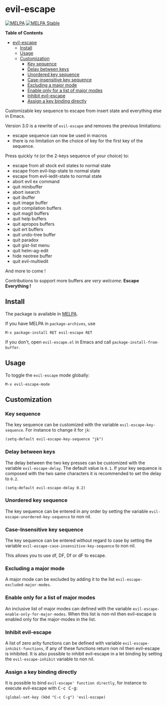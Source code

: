 # evil-escape
[![MELPA](http://melpa.org/packages/evil-escape-badge.svg)](http://melpa.org/#/evil-escape)
[![MELPA Stable](http://stable.melpa.org/packages/evil-escape-badge.svg)](http://stable.melpa.org/#/evil-escape)

<!-- markdown-toc start - Don't edit this section. Run M-x markdown-toc-generate-toc again -->
**Table of Contents**

- [evil-escape](#evil-escape)
    - [Install](#install)
    - [Usage](#usage)
    - [Customization](#customization)
        - [Key sequence](#key-sequence)
        - [Delay between keys](#delay-between-keys)
        - [Unordered key sequence](#unordered-key-sequence)
        - [Case-insensitive key sequence](#case-insensitive-key-sequence)
        - [Excluding a major mode](#excluding-a-major-mode)
        - [Enable only for a list of major modes](#enable-only-for-a-list-of-major-modes)
        - [Inhibit evil-escape](#inhibit-evil-escape)
        - [Assign a key binding directly](#assign-a-key-binding-directly)

<!-- markdown-toc end -->

Customizable key sequence to escape from insert state and everything else in
Emacs.

Version 3.0 is a rewrite of `evil-escape` and removes the previous limitations:
- escape sequence can now be used in macros
- there is no limitation on the choice of key for the first key of the sequence.

Press quickly `fd` (or the 2-keys sequence of your choice) to:

- escape from all stock evil states to normal state
- escape from evil-lisp-state to normal state
- escape from evil-iedit-state to normal state
- abort evil ex command
- quit minibuffer
- abort isearch
- quit ibuffer
- quit image buffer
- quit compilation buffers
- quit magit buffers
- quit help buffers
- quit apropos buffers
- quit ert buffers
- quit undo-tree buffer
- quit paradox
- quit gist-list menu
- quit helm-ag-edit
- hide neotree buffer
- quit evil-multiedit

And more to come !

Contributions to support more buffers are _very welcome_:
**Escape Everything !**

## Install

The package is available in [MELPA][].

If you have MELPA in `package-archives`, use

    M-x package-install RET evil-escape RET

If you don't, open `evil-escape.el` in Emacs and call
`package-install-from-buffer`.

## Usage

To toggle the `evil-escape` mode globally:

    M-x evil-escape-mode

## Customization

### Key sequence

The key sequence can be customized with the variable `evil-escape-key-sequence`.
For instance to change it for `jk`:

```elisp
(setq-default evil-escape-key-sequence "jk")
```

### Delay between keys

The delay between the two key presses can be customized with the variable
`evil-escape-delay`. The default value is `0.1`. If your key sequence is
composed with the two same characters it is recommended to set the delay to
`0.2`.

```elisp
(setq-default evil-escape-delay 0.2)
```

### Unordered key sequence

The key sequence can be entered in any order by setting
the variable `evil-escape-unordered-key-sequence` to non nil.

### Case-Insensitive key sequence

The key sequence can be entered without regard to case by setting
the variable `evil-escape-case-insensitive-key-sequence` to non nil.

This allows you to use df, DF, Df or dF to escape.

### Excluding a major mode

A major mode can be excluded by adding it to the list
`evil-escape-excluded-major-modes`.

### Enable only for a list of major modes

An inclusive list of major modes can defined with the variable
`evil-escape-enable-only-for-major-modes`. When this list is non-nil
then evil-escape is enabled only for the major-modes in the list.

### Inhibit evil-escape

A list of zero arity functions can be defined with variable
`evil-escape-inhibit-functions`, if any of these functions return
non nil then evil-escape is inhibited.
It is also possible to inhibit evil-escape in a let binding by
setting the `evil-escape-inhibit` variable to non nil.

### Assign a key binding directly

It is possible to bind `evil-escape' function directly`, for
instance to execute evil-escape with <kbd>C-c C-g</kbd>:

```elisp
(global-set-key (kbd "C-c C-g") 'evil-escape)
```

[MELPA]: http://melpa.org/
